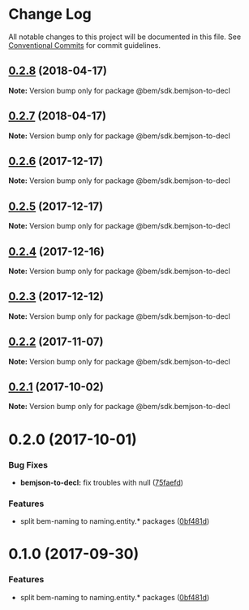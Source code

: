 # Change Log

All notable changes to this project will be documented in this file.
See [Conventional Commits](https://conventionalcommits.org) for commit guidelines.

<a name="0.2.8"></a>
## [0.2.8](https://github.com/bem/bem-sdk/compare/@bem/sdk.bemjson-to-decl@0.2.7...@bem/sdk.bemjson-to-decl@0.2.8) (2018-04-17)




**Note:** Version bump only for package @bem/sdk.bemjson-to-decl

<a name="0.2.7"></a>
## [0.2.7](https://github.com/bem/bem-sdk/compare/@bem/sdk.bemjson-to-decl@0.2.6...@bem/sdk.bemjson-to-decl@0.2.7) (2018-04-17)




**Note:** Version bump only for package @bem/sdk.bemjson-to-decl

<a name="0.2.6"></a>
## [0.2.6](https://github.com/bem/bem-sdk/compare/@bem/sdk.bemjson-to-decl@0.2.5...@bem/sdk.bemjson-to-decl@0.2.6) (2017-12-17)




**Note:** Version bump only for package @bem/sdk.bemjson-to-decl

<a name="0.2.5"></a>
## [0.2.5](https://github.com/bem/bem-sdk/compare/@bem/sdk.bemjson-to-decl@0.2.4...@bem/sdk.bemjson-to-decl@0.2.5) (2017-12-17)




**Note:** Version bump only for package @bem/sdk.bemjson-to-decl

<a name="0.2.4"></a>
## [0.2.4](https://github.com/bem/bem-sdk/compare/@bem/sdk.bemjson-to-decl@0.2.3...@bem/sdk.bemjson-to-decl@0.2.4) (2017-12-16)




**Note:** Version bump only for package @bem/sdk.bemjson-to-decl

<a name="0.2.3"></a>
## [0.2.3](https://github.com/bem/bem-sdk/compare/@bem/sdk.bemjson-to-decl@0.2.2...@bem/sdk.bemjson-to-decl@0.2.3) (2017-12-12)




**Note:** Version bump only for package @bem/sdk.bemjson-to-decl

<a name="0.2.2"></a>
## [0.2.2](https://github.com/bem/bem-sdk/compare/@bem/sdk.bemjson-to-decl@0.2.0...@bem/sdk.bemjson-to-decl@0.2.2) (2017-11-07)




**Note:** Version bump only for package @bem/sdk.bemjson-to-decl

<a name="0.2.1"></a>
## [0.2.1](https://github.com/bem/bem-sdk/compare/@bem/sdk.bemjson-to-decl@0.2.0...@bem/sdk.bemjson-to-decl@0.2.1) (2017-10-02)




**Note:** Version bump only for package @bem/sdk.bemjson-to-decl

<a name="0.2.0"></a>
# 0.2.0 (2017-10-01)


### Bug Fixes

* **bemjson-to-decl:** fix troubles with null ([75faefd](https://github.com/bem/bem-sdk/commit/75faefd))


### Features

* split bem-naming to naming.entity.* packages ([0bf481d](https://github.com/bem/bem-sdk/commit/0bf481d))




<a name="0.1.0"></a>
# 0.1.0 (2017-09-30)


### Features

* split bem-naming to naming.entity.* packages ([0bf481d](https://github.com/bem/bem-sdk/commit/0bf481d))
